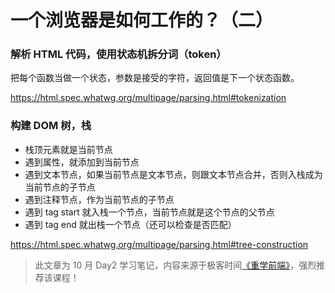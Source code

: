 # 一个浏览器是如何工作的？（二）

### 解析 HTML 代码，使用状态机拆分词（token）

把每个函数当做一个状态，参数是接受的字符，返回值是下一个状态函数。

<https://html.spec.whatwg.org/multipage/parsing.html#tokenization>

### 构建 DOM 树，栈

* 栈顶元素就是当前节点
* 遇到属性，就添加到当前节点
* 遇到文本节点，如果当前节点是文本节点，则跟文本节点合并，否则入栈成为当前节点的子节点
* 遇到注释节点，作为当前节点的子节点
* 遇到 tag start 就入栈一个节点，当前节点就是这个节点的父节点
* 遇到 tag end 就出栈一个节点（还可以检查是否匹配）

<https://html.spec.whatwg.org/multipage/parsing.html#tree-construction>

> 此文章为 10 月 Day2 学习笔记，内容来源于极客时间[《重学前端》](http://gk.link/a/12c1B)，强烈推荐该课程！

